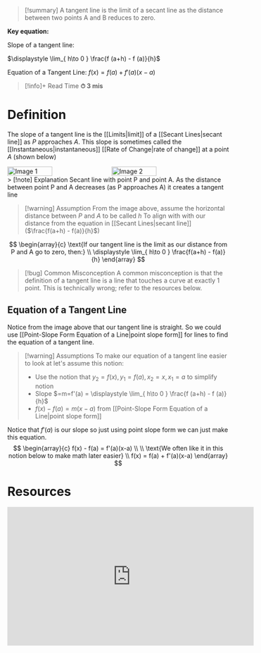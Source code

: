 
> [!summary]
A tangent line is the limit of a secant line as the distance between two points A and B reduces to zero.
> 
**Key equation:**
> 
Slope of a tangent line:
> 
$\displaystyle \lim_{ h\to 0 } \frac{f (a+h) - f (a)}{h}$
> 
Equation of a Tangent Line:
$f(x) = f(a) + f'(a)(x-a)$

>[!info]+ Read Time
**⏱ 3 mis**

# Definition 
The slope of a tangent line is the [[Limits|limit]] of a [[Secant Lines|secant line]] as $P$ approaches $A$. This slope is sometimes called the [[Instantaneous|instantaneous]] [[Rate of Change|rate of change]] at a point $A$ (shown below)

<div style="display: flex; gap: 10px;">
  <img src="tl_1.png" alt="Image 1" width="45%">
  <img src="tl_2.png" alt="Image 2" width="45%">
</div>
> [!note] Explanation
Secant line with point P and point A. As the distance between point P and A decreases (as P approaches A) it creates a tangent line

> [!warning] Assumption
From the image above, assume the horizontal distance between $P$ and $A$ to be called $h$
 To align with with our distance from the equation in [[Secant Lines|secant line]] ($\frac{f(a+h) - f(a)}{h}$)

$$
\begin{array}{c}
\text{If our tangent line is the limit as our distance from P and A go to zero, then:}  \\
\displaystyle \lim_{ h\to 0 } \frac{f(a+h) - f(a)}{h}  
\end{array}
$$

> [!bug] Common Misconception
A common misconception is that the definition of a tangent line is a line that touches a curve at exactly 1 point. This is technically wrong; refer to the resources below.

## Equation of a Tangent Line
Notice from the image above that our tangent line is straight. So we could use 
[[Point-Slope Form Equation of a Line|point slope form]] for lines to find the equation of a tangent line.

> [!warning] Assumptions
To make our equation of a tangent line easier to look at let's assume this notion:
> - Use the notion that $y_{2} = f(x), y_{1} = f(a),x_{2} = x, x_{1} = a$ to simplify notion 
> - Slope  $=m=f'(a) = \displaystyle \lim_{ h\to 0 } \frac{f (a+h) - f (a)}{h}$ 
> - $f(x)-f(a) = m(x -a )$ from [[Point-Slope Form Equation of a Line|point slope form]]

Notice that $f'(a)$ is our slope so just using point slope form we can just make this equation.
$$
\begin{array}{c}
f(x) - f(a) = f'(a)(x-a) \\ \\ \text{We often like it in this notion below to make math later easier} \\
f(x) = f(a) + f'(a)(x-a)
\end{array}
$$

# Resources
<iframe width="560" height="315" src="https://www.youtube.com/embed/O_cwTAfjgAQ?si=MUYidx69DcA3UkpH" title="YouTube video player" frameborder="0" allow="accelerometer; autoplay; clipboard-write; encrypted-media; gyroscope; picture-in-picture; web-share" referrerpolicy="strict-origin-when-cross-origin" allowfullscreen></iframe>


